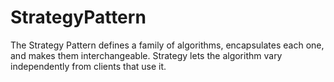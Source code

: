 # StrategyPattern
The Strategy Pattern defines a family of algorithms, encapsulates each one, and makes them interchangeable. Strategy lets the algorithm vary independently from clients that use it.
